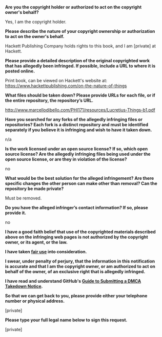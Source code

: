 **Are you the copyright holder or authorized to act on the copyright owner's behalf?**

Yes, I am the copyright holder.

**Please describe the nature of your copyright ownership or authorization to act on the owner's behalf.**

Hackett Publishing Company holds rights to this book, and I am [private] at Hackett.

**Please provide a detailed description of the original copyrighted work that has allegedly been infringed. If possible, include a URL to where it is posted online.**

Print book, can be viewed on Hackett's website at: https://www.hackettpublishing.com/on-the-nature-of-things

**What files should be taken down? Please provide URLs for each file, or if the entire repository, the repository’s URL.**

http://www.marcellodibello.com/PHI171/resources/Lucretius-Things-b1.pdf

**Have you searched for any forks of the allegedly infringing files or repositories? Each fork is a distinct repository and must be identified separately if you believe it is infringing and wish to have it taken down.**

n/a

**Is the work licensed under an open source license? If so, which open source license? Are the allegedly infringing files being used under the open source license, or are they in violation of the license?**

no

**What would be the best solution for the alleged infringement? Are there specific changes the other person can make other than removal? Can the repository be made private?**

Must be removed.

**Do you have the alleged infringer’s contact information? If so, please provide it.**

no

**I have a good faith belief that use of the copyrighted materials described above on the infringing web pages is not authorized by the copyright owner, or its agent, or the law.**

**I have taken <a href="https://www.lumendatabase.org/topics/22">fair use</a> into consideration.**

**I swear, under penalty of perjury, that the information in this notification is accurate and that I am the copyright owner, or am authorized to act on behalf of the owner, of an exclusive right that is allegedly infringed.**

**I have read and understand GitHub's <a href="https://help.github.com/articles/guide-to-submitting-a-dmca-takedown-notice/">Guide to Submitting a DMCA Takedown Notice</a>.**

**So that we can get back to you, please provide either your telephone number or physical address.**

[private]

**Please type your full legal name below to sign this request.**

[private]
